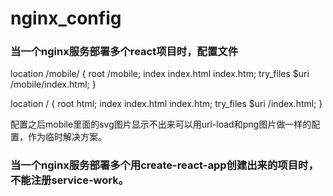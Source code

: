 # nginx_config

### 当一个nginx服务部署多个react项目时，配置文件
 location  /mobile/ {
    root   /mobile;
    index  index.html index.htm;
    try_files $uri /mobile/index.html;
}

location / {
    root   html;
    index  index.html index.htm;
    try_files $uri /index.html;
}

配置之后mobile里面的svg图片显示不出来可以用url-load和png图片做一样的配置，作为临时解决方案。

### 当一个nginx服务部署多个用create-react-app创建出来的项目时，不能注册service-work。
